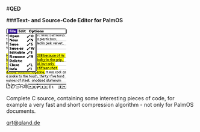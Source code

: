 #**QED**

###**Text- and Source-Code Editor for PalmOS**

![Screenshot](https://github.com/qrti/QED/blob/master/Screenshot.gif)

Complete C source, containing some interesting pieces of code, for example a very fast and short compression algorithm - not only for PalmOS documents.

[qrt@qland.de](mailto:qrt@qland.de)